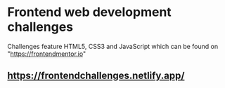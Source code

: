 # Frontend web development challenges
Challenges feature HTML5, CSS3 and JavaScript which can be found on "https://frontendmentor.io"

## https://frontendchallenges.netlify.app/
